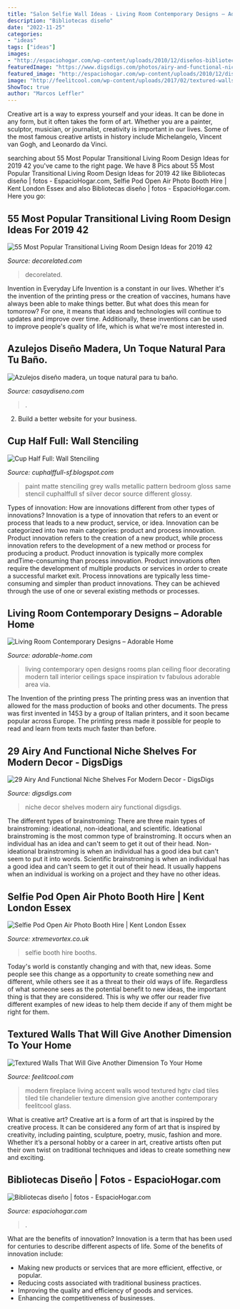 ```yaml
---
title: "Salon Selfie Wall Ideas - Living Room Contemporary Designs – Adorable Home"
description: "Bibliotecas diseño"
date: "2022-11-25"
categories:
- "ideas"
tags: ["ideas"]
images:
- "http://espaciohogar.com/wp-content/uploads/2010/12/diseños-bibliotecas-fotos.jpg"
featuredImage: "https://www.digsdigs.com/photos/airy-and-functional-niche-shelves-for-modern-decor-1.jpg"
featured_image: "http://espaciohogar.com/wp-content/uploads/2010/12/diseños-bibliotecas-fotos.jpg"
image: "http://feelitcool.com/wp-content/uploads/2017/02/textured-walls6.jpg"
ShowToc: true
author: "Marcos Leffler"
---
```



Creative art is a way to express yourself and your ideas. It can be done in any form, but it often takes the form of art. Whether you are a painter, sculptor, musician, or journalist, creativity is important in our lives. Some of the most famous creative artists in history include Michelangelo, Vincent van Gogh, and Leonardo da Vinci.

	

		
searching about 55 Most Popular Transitional Living Room Design Ideas for 2019 42 you've came to the right page. We have 8 Pics about 55 Most Popular Transitional Living Room Design Ideas for 2019 42 like Bibliotecas diseño | fotos - EspacioHogar.com, Selfie Pod Open Air Photo Booth Hire | Kent London Essex and also Bibliotecas diseño | fotos - EspacioHogar.com. Here you go:
		
    
## 55 Most Popular Transitional Living Room Design Ideas For 2019 42

<img loading=lazy src="https://i0.wp.com/decorelated.com/wp-content/uploads/2019/03/55-Most-Popular-Transitional-Living-Room-Design-Ideas-for-2019-42.jpg?fit=948%2C1422&amp;ssl=1" onerror="this.onerror=null;this.src='https://tse1.mm.bing.net/th?id=OIP.DmtWH32MsUCgsVfbv9E1wAHaLH&amp;pid=15.1';" alt="55 Most Popular Transitional Living Room Design Ideas for 2019 42">

_Source: decorelated.com_

>decorelated. 

	

Invention in Everyday Life
Invention is a constant in our lives. Whether it's the invention of the printing press or the creation of vaccines, humans have always been able to make things better. But what does this mean for tomorrow? For one, it means that ideas and technologies will continue to updates and improve over time. Additionally, these inventions can be used to improve people's quality of life, which is what we're most interested in.

    
## Azulejos Diseño Madera, Un Toque Natural Para Tu Baño.

<img loading=lazy src="https://casaydiseno.com/wp-content/uploads/2015/07/azulejos-diseño-interior-ducha.jpg" onerror="this.onerror=null;this.src='https://tse4.mm.bing.net/th?id=OIP.HWSD8sn_upgi6Ifw2ENNsAHaLH&amp;pid=15.1';" alt="Azulejos diseño madera, un toque natural para tu baño.">

_Source: casaydiseno.com_

>. 

	

2. Build a better website for your business. 

    
## Cup Half Full: Wall Stenciling

<img loading=lazy src="http://2.bp.blogspot.com/-k7DT7HnCtlQ/Ulxn812klMI/AAAAAAAAIMM/c0fn9AGH8AM/s640/Gloss-on-Matte-Pattern.jpg" onerror="this.onerror=null;this.src='https://tse1.mm.bing.net/th?id=OIP.ZeC6RGrg1arTvI8ApOqeTgHaJ4&amp;pid=15.1';" alt="Cup Half Full: Wall Stenciling">

_Source: cuphalffull-sf.blogspot.com_

>paint matte stenciling grey walls metallic pattern bedroom gloss same stencil cuphalffull sf silver decor source different glossy. 

	

Types of innovation: How are innovations different from other types of innovations?
Innovation is a type of innovation that refers to an event or process that leads to a new product, service, or idea. Innovation can be categorized into two main categories: product and process innovation. Product innovation refers to the creation of a new product, while process innovation refers to the development of a new method or process for producing a product. 
Product innovation is typically more complex andTime-consuming than process innovation. Product innovations often require the development of multiple products or services in order to create a successful market exit. Process innovations are typically less time-consuming and simpler than product innovations. They can be achieved through the use of one or several existing methods or processes.

    
## Living Room Contemporary Designs – Adorable Home

<img loading=lazy src="https://adorable-home.com/wp-content/gallery/living-room-contemporary-designs/contemporary-living-rooms-8.jpg" onerror="this.onerror=null;this.src='https://tse2.mm.bing.net/th?id=OIP.QeybuEl_5s-bkzV26NvVTwHaII&amp;pid=15.1';" alt="Living Room Contemporary Designs – Adorable Home">

_Source: adorable-home.com_

>living contemporary open designs rooms plan ceiling floor decorating modern tall interior ceilings space inspiration tv fabulous adorable area via. 

	

The Invention of the printing press
The printing press was an invention that allowed for the mass production of books and other documents. The press was first invented in 1453 by a group of Italian printers, and it soon became popular across Europe. The printing press made it possible for people to read and learn from texts much faster than before.

    
## 29 Airy And Functional Niche Shelves For Modern Decor - DigsDigs

<img loading=lazy src="https://www.digsdigs.com/photos/airy-and-functional-niche-shelves-for-modern-decor-1.jpg" onerror="this.onerror=null;this.src='https://tse3.mm.bing.net/th?id=OIP.nQyWyZfJy4E9xXYDVbPaagHaLL&amp;pid=15.1';" alt="29 Airy And Functional Niche Shelves For Modern Decor - DigsDigs">

_Source: digsdigs.com_

>niche decor shelves modern airy functional digsdigs. 

	

The different types of brainstroming:
There are three main types of brainstroming: ideational, non-ideational, and scientific. Ideational brainstroming is the most common type of brainstroming. It occurs when an individual has an idea and can't seem to get it out of their head. Non-ideational brainstroming is when an individual has a good idea but can't seem to put it into words. Scientific brainstroming is when an individual has a good idea and can't seem to get it out of their head. It usually happens when an individual is working on a project and they have no other ideas.

    
## Selfie Pod Open Air Photo Booth Hire | Kent London Essex

<img loading=lazy src="https://www.xtremevortex.co.uk/wp-content/uploads/2018/02/custom-selfie-booth.jpg" onerror="this.onerror=null;this.src='https://tse4.mm.bing.net/th?id=OIP.GCHxl12l64v4qAWVCzx_jgHaJ4&amp;pid=15.1';" alt="Selfie Pod Open Air Photo Booth Hire | Kent London Essex">

_Source: xtremevortex.co.uk_

>selfie booth hire booths. 

	

Today's world is constantly changing and with that, new ideas. Some people see this change as a opportunity to create something new and different, while others see it as a threat to their old ways of life. Regardless of what someone sees as the potential benefit to new ideas, the important thing is that they are considered. This is why we offer our reader five different examples of new ideas to help them decide if any of them might be right for them.

    
## Textured Walls That Will Give Another Dimension To Your Home

<img loading=lazy src="http://feelitcool.com/wp-content/uploads/2017/02/textured-walls6.jpg" onerror="this.onerror=null;this.src='https://tse2.mm.bing.net/th?id=OIP.dfA9YdG0CjuMfIO2CzRsUwHaJQ&amp;pid=15.1';" alt="Textured Walls That Will Give Another Dimension To Your Home">

_Source: feelitcool.com_

>modern fireplace living accent walls wood textured hgtv clad tiles tiled tile chandelier texture dimension give another contemporary feelitcool glass. 

	

What is creative art?
Creative art is a form of art that is inspired by the creative process. It can be considered any form of art that is inspired by creativity, including painting, sculpture, poetry, music, fashion and more. Whether it’s a personal hobby or a career in art, creative artists often put their own twist on traditional techniques and ideas to create something new and exciting.

    
## Bibliotecas Diseño | Fotos - EspacioHogar.com

<img loading=lazy src="http://espaciohogar.com/wp-content/uploads/2010/12/diseños-bibliotecas-fotos.jpg" onerror="this.onerror=null;this.src='https://tse2.mm.bing.net/th?id=OIP.rOORBr9aVj0eg9p5A84g0wEsDG&amp;pid=15.1';" alt="Bibliotecas diseño | fotos - EspacioHogar.com">

_Source: espaciohogar.com_

>. 

	

What are the benefits of innovation?
Innovation is a term that has been used for centuries to describe different aspects of life. Some of the benefits of innovation include: 
- Making new products or services that are more efficient, effective, or popular.
- Reducing costs associated with traditional business practices.
- Improving the quality and efficiency of goods and services. 
- Enhancing the competitiveness of businesses.

